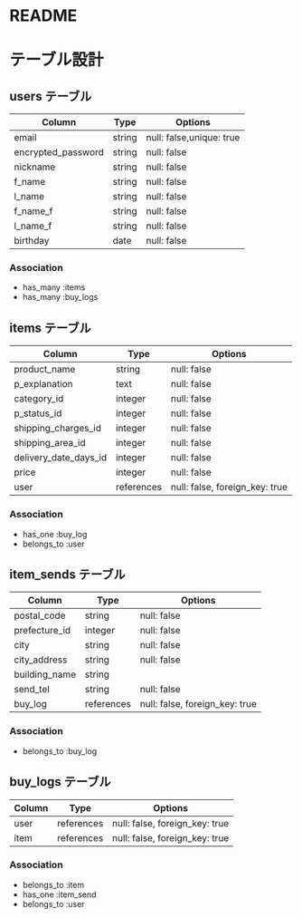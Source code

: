 # README

# テーブル設計

## users テーブル

| Column             | Type   | Options                  |
| ------------------ | ------ | ------------------------ |
| email              | string | null: false,unique: true |
| encrypted_password | string | null: false              |
| nickname           | string | null: false              |
| f_name             | string | null: false              |
| l_name             | string | null: false              |
| f_name_f           | string | null: false              |
| l_name_f           | string | null: false              |
| birthday           | date   | null: false              |


### Association

- has_many :items
- has_many :buy_logs


## items テーブル

| Column                | Type       | Options                        |
| --------------------- | ---------- | ------------------------------ |
| product_name          | string     | null: false                    |
| p_explanation         | text       | null: false                    |
| category_id           | integer    | null: false                    |
| p_status_id           | integer    | null: false                    |
| shipping_charges_id   | integer    | null: false                    |
| shipping_area_id      | integer    | null: false                    |
| delivery_date_days_id | integer    | null: false                    |
| price                 | integer    | null: false                    |
| user                  | references | null: false, foreign_key: true |


### Association

- has_one :buy_log
- belongs_to :user


## item_sends テーブル

| Column        | Type       | Options                        |
| ------------- | ---------- | ------------------------------ |
| postal_code   | string     | null: false                    |
| prefecture_id | integer    | null: false                    |
| city          | string     | null: false                    |
| city_address  | string     | null: false                    |
| building_name | string     |                                |
| send_tel      | string     | null: false                    |
| buy_log       | references | null: false, foreign_key: true |


### Association

- belongs_to :buy_log

## buy_logs テーブル

| Column          | Type       | Options                        |
| --------------- | ---------- | ------------------------------ |
| user            | references | null: false, foreign_key: true |
| item            | references | null: false, foreign_key: true |


### Association

- belongs_to :item
- has_one :item_send
- belongs_to :user